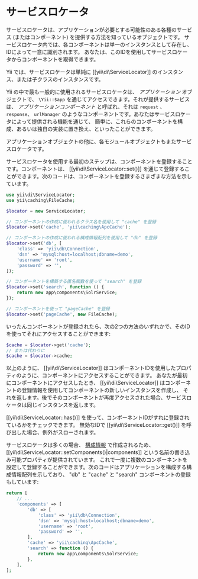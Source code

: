 サービスロケータ
===============

サービスロケータは、アプリケーションが必要とする可能性のある各種のサービス (またはコンポーネント) を提供する方法を知っているオブジェクトです。
サービスロケータ内では、各コンポーネントは単一のインスタンスとして存在し、IDによって一意に識別されます。
あなたは、このIDを使用してサービスロケータからコンポーネントを取得できます。

Yii では、サービスロケータは単純に [[yii\di\ServiceLocator]] のインスタンス、または子クラスのインスタンスです。

Yii の中で最も一般的に使用されるサービスロケータは、 *アプリケーション* オブジェクトで、 `\Yii::$app`
を通じてアクセスできます。それが提供するサービスは、 *アプリケーションコンポーネント* と呼ばれ、それは `request` 、
`response`、 `urlManager` のようなコンポーネントです。あなたはサービスロケータによって提供される機能を通じて、
簡単に、これらのコンポーネントを構成、あるいは独自の実装に置き換え、といったことができます。

アプリケーションオブジェクトの他に、各モジュールオブジェクトもまたサービスロケータです。

サービスロケータを使用する最初のステップは、コンポーネントを登録することです。コンポーネントは、 [[yii\di\ServiceLocator::set()]]
を通じて登録することができます。次のコードは、コンポーネントを登録するさまざまな方法を示しています。

```php
use yii\di\ServiceLocator;
use yii\caching\FileCache;

$locator = new ServiceLocator;

// コンポーネントの作成に使われるクラス名を使用して "cache" を登録
$locator->set('cache', 'yii\caching\ApcCache');

// コンポーネントの作成に使われる構成情報配列を使用して "db" を登録
$locator->set('db', [
    'class' => 'yii\db\Connection',
    'dsn' => 'mysql:host=localhost;dbname=demo',
    'username' => 'root',
    'password' => '',
]);

// コンポーネントを構築する匿名関数を使って "search" を登録
$locator->set('search', function () {
    return new app\components\SolrService;
});

// コンポーネントを使って "pageCache" を登録
$locator->set('pageCache', new FileCache);
```

いったんコンポーネントが登録されたら、次の2つの方法のいずれかで、そのIDを使ってそれにアクセスすることができます:

```php
$cache = $locator->get('cache');
// または代わりに
$cache = $locator->cache;
```

以上のように、 [[yii\di\ServiceLocator]] はコンポーネントIDを使用したプロパティのように、コンポーネントにアクセスすることができます。
あなたが最初にコンポーネントにアクセスしたとき、 [[yii\di\ServiceLocator]] はコンポーネントの登録情報を使用してコンポーネントの新しいインスタンスを作成し、
それを返します。後でそのコンポーネントが再度アクセスされた場合、サービスロケータは同じインスタンスを返します。

[[yii\di\ServiceLocator::has()]] を使って、コンポーネントIDがすれに登録されているかをチェックできます。
無効なIDで [[yii\di\ServiceLocator::get()]] を呼び出した場合、例外がスローされます。

サービスロケータは多くの場合、 [構成情報](concept-configurations.md) で作成されるため、
[[yii\di\ServiceLocator::setComponents()|components]] という名前の書き込み可能プロパティが提供されています。
これで一度に複数のコンポーネントを設定して登録することができます。次のコードはアプリケーションを構成する構成情報配列を示しており、
"db" と "cache" と "search" コンポーネントの登録もしています:

```php
return [
    // ...
    'components' => [
        'db' => [
            'class' => 'yii\db\Connection',
            'dsn' => 'mysql:host=localhost;dbname=demo',
            'username' => 'root',
            'password' => '',
        ],
        'cache' => 'yii\caching\ApcCache',
        'search' => function () {
            return new app\components\SolrService;
        },
    ],
];
```

